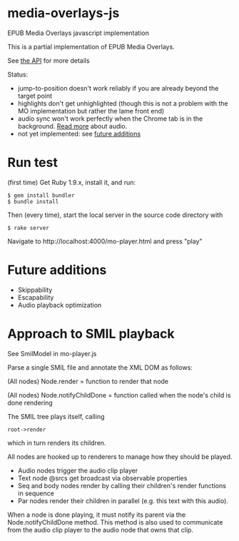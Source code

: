 media-overlays-js
=================

EPUB Media Overlays javascript implementation

This is a partial implementation of EPUB Media Overlays.  

See [the API](https://github.com/marisademeglio/media-overlays-js/wiki/api) for more details

Status: 

 * jump-to-position doesn't work reliably if you are already beyond the target point
 * highlights don't get unhighlighted (though this is not a problem with the MO implementation but rather the lame front end)
 * audio sync won't work perfectly when the Chrome tab is in the background. [Read more](https://github.com/marisademeglio/media-overlays-js/wiki/audio#wiki-issue) about audio.
 * not yet implemented: see [future additions](#future-additions)

# Run test

(first time)
Get Ruby 1.9.x, install it, and run:

    $ gem install bundler
    $ bundle install

Then (every time), start the local server in the source code directory with 

    $ rake server

Navigate to http://localhost:4000/mo-player.html and press "play"

# Future additions

 * Skippability
 * Escapability
 * Audio playback optimization

# Approach to SMIL playback

See SmilModel in mo-player.js 

Parse a single SMIL file and annotate the XML DOM as follows:

(All nodes)
Node.render = function to render that node

(All nodes)
Node.notifyChildDone = function called when the node's child is done rendering

The SMIL tree plays itself, calling

    root->render

which in turn renders its children.

All nodes are hooked up to renderers to manage how they should be played.

 * Audio nodes trigger the audio clip player
 * Text node @srcs get broadcast via observable properties
 * Seq and body nodes render by calling their children's render functions in sequence 
 * Par nodes render their children in parallel (e.g. this text with this audio).

When a node is done playing, it must notify its parent via the Node.notifyChildDone method.  This method is also used to communicate from the audio clip player to the audio node that owns that clip.